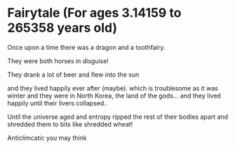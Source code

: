 # Fairytale (For ages 3.14159 to 265358 years old)

Once upon a time there was a dragon and a toothfairy.

They were both horses in disguise!

They drank a lot of beer and flew into the sun


and they lived happily ever after (maybe).
which is troublesome as it was winter and they were in North Korea, the land of the gods...
and they lived happily until their livers collapsed..


Until the universe aged and entropy ripped the rest of 
their bodies apart and shredded them to bits like shredded wheat!

Anticlimcatic you may think

